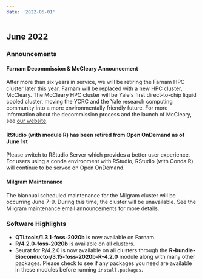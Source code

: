 ```yaml
---
date: '2022-06-01'
---
```


## June 2022

### Announcements

#### Farnam Decommission & McCleary Announcement

After more than six years in service, we will be retiring the Farnam HPC cluster later this year. Farnam will be replaced with a new HPC cluster, McCleary. The McCleary HPC cluster will be Yale's first direct-to-chip liquid cooled cluster, moving the YCRC and the Yale research computing community into a more environmentally friendly future. For more information about the decommission process and the launch of McCleary, see [our website](/clusters/farnam-decommission).

#### RStudio (with module R) has been retired from Open OnDemand as of June 1st

Please switch to RStudio Server which provides a better user experience. For users using a conda environment with RStudio, RStudio (with Conda R) will continue to be served on Open OnDemand.

#### Milgram Maintenance
The biannual scheduled maintenance for the Milgram cluster will be occurring June 7-9. During this time, the cluster will be unavailable. See the Milgram maintenance email announcements for more details.

### Software Highlights

- **QTLtools/1.3.1-foss-2020b** is now available on Farnam.
- **R/4.2.0-foss-2020b** is available on all clusters.
- Seurat for R/4.2.0 is now available on all clusters through the **R-bundle-Bioconductor/3.15-foss-2020b-R-4.2.0** module along with many other packages. Please check to see if any packages you need are available in these modules before running `install.packages`. 